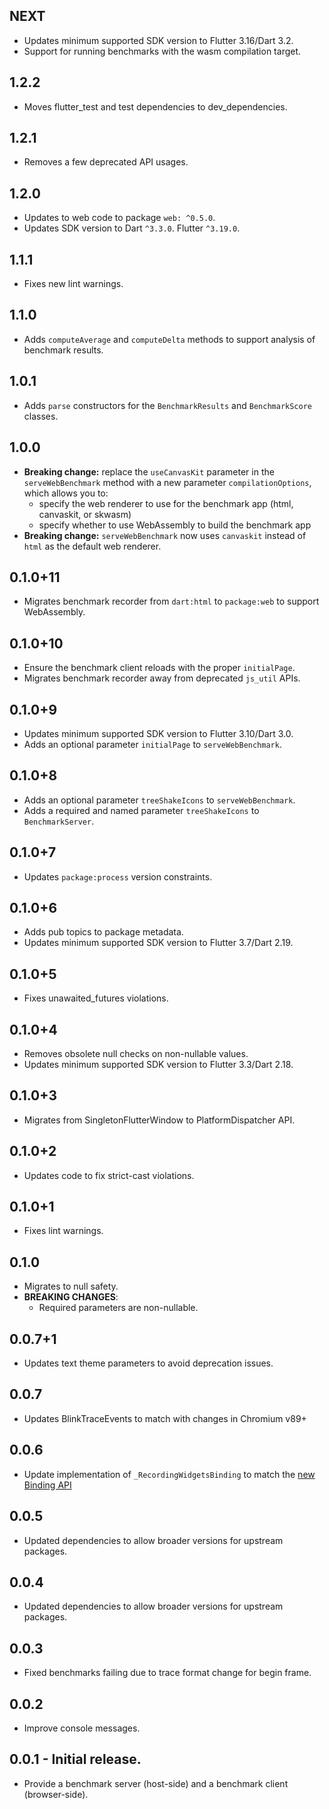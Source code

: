 ## NEXT

* Updates minimum supported SDK version to Flutter 3.16/Dart 3.2.
* Support for running benchmarks with the wasm compilation target.

## 1.2.2

* Moves flutter_test and test dependencies to dev_dependencies.

## 1.2.1

* Removes a few deprecated API usages.

## 1.2.0

* Updates to web code to package `web: ^0.5.0`.
* Updates SDK version to Dart `^3.3.0`. Flutter `^3.19.0`.

## 1.1.1

* Fixes new lint warnings.

## 1.1.0

* Adds `computeAverage` and `computeDelta` methods to support analysis of benchmark results.

## 1.0.1

* Adds `parse` constructors for the `BenchmarkResults` and `BenchmarkScore` classes.

## 1.0.0

* **Breaking change:** replace the `useCanvasKit` parameter in the `serveWebBenchmark`
method with a new parameter `compilationOptions`, which allows you to:
  * specify the web renderer to use for the benchmark app (html, canvaskit, or skwasm)
  * specify whether to use WebAssembly to build the benchmark app
* **Breaking change:** `serveWebBenchmark` now uses `canvaskit` instead of `html` as the
default web renderer.

## 0.1.0+11

* Migrates benchmark recorder from `dart:html` to `package:web` to support WebAssembly.

## 0.1.0+10

* Ensure the benchmark client reloads with the proper `initialPage`.
* Migrates benchmark recorder away from deprecated `js_util` APIs.

## 0.1.0+9

* Updates minimum supported SDK version to Flutter 3.10/Dart 3.0.
* Adds an optional parameter `initialPage` to `serveWebBenchmark`.

## 0.1.0+8

* Adds an optional parameter `treeShakeIcons` to `serveWebBenchmark`.
* Adds a required and named parameter `treeShakeIcons` to `BenchmarkServer`.

## 0.1.0+7

* Updates `package:process` version constraints.

## 0.1.0+6

* Adds pub topics to package metadata.
* Updates minimum supported SDK version to Flutter 3.7/Dart 2.19.

## 0.1.0+5

* Fixes unawaited_futures violations.

## 0.1.0+4

* Removes obsolete null checks on non-nullable values.
* Updates minimum supported SDK version to Flutter 3.3/Dart 2.18.

## 0.1.0+3

* Migrates from SingletonFlutterWindow to PlatformDispatcher API.

## 0.1.0+2

* Updates code to fix strict-cast violations.

## 0.1.0+1

* Fixes lint warnings.

## 0.1.0

* Migrates to null safety.
* **BREAKING CHANGES**:
    * Required parameters are non-nullable.

## 0.0.7+1

* Updates text theme parameters to avoid deprecation issues.

## 0.0.7

* Updates BlinkTraceEvents to match with changes in Chromium v89+

## 0.0.6

* Update implementation of `_RecordingWidgetsBinding` to match the [new Binding API](https://github.com/flutter/flutter/blob/master/packages/flutter/lib/src/foundation/binding.dart#L96-L128)

## 0.0.5

* Updated dependencies to allow broader versions for upstream packages.

## 0.0.4

* Updated dependencies to allow broader versions for upstream packages.

## 0.0.3

* Fixed benchmarks failing due to trace format change for begin frame.

## 0.0.2

* Improve console messages.

## 0.0.1 - Initial release.

* Provide a benchmark server (host-side) and a benchmark client (browser-side).
